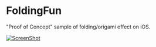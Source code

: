 FoldingFun
==========

"Proof of Concept" sample of folding/origami effect on iOS. 

[![ScreenShot](https://raw.github.com/anaglik/FoldingFun/master/video_screen.png)](http://youtu.be/vDtwCrrAnpQ)
